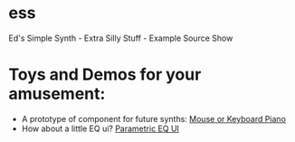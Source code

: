 # ess
Ed's Simple Synth - Extra Silly Stuff - Example Source Show

# Toys and Demos for your amusement:

- A prototype of component for future synths: [Mouse or Keyboard Piano](./synthhelloworld.html)
- How about a little EQ ui? [Parametric EQ UI](./sliders.html)
